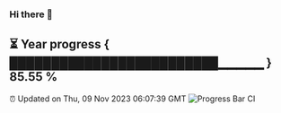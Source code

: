 ### Hi there 👋
⏳ Year progress { █████████████████████████▁▁▁▁▁ } 85.55 %
---
⏰ Updated on Thu, 09 Nov 2023 06:07:39 GMT
![Progress Bar CI](https://github.com/Moyi321/Moyi321/workflows/Progress%20Bar%20CI/badge.svg)
